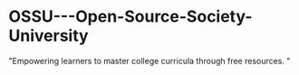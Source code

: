 # OSSU---Open-Source-Society-University
"Empowering learners to master college curricula through free resources. "
